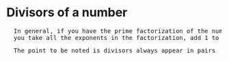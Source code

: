 # Divisors of a number
<pre>
  In general, if you have the prime factorization of the number n, then to calculate how many divisors it has, 
  you take all the exponents in the factorization, add 1 to each, and then multiply these "exponents + 1"s together.
</pre>

<pre>
  The point to be noted is divisors always appear in pairs
</pre>
